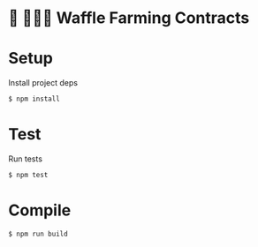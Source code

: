 # 🧇 👨🏻‍🌾 Waffle Farming Contracts

# Setup

Install project deps

```bash
$ npm install
```

# Test

Run tests
```bash
$ npm test
```

# Compile

```bash
$ npm run build
```
